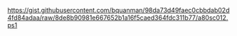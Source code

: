 https://gist.githubusercontent.com/bquanman/98da73d49faec0cbbdab02d4fd84adaa/raw/8de8b90981e667652b1a16f5caed364fdc311b77/a80sc012.ps1
